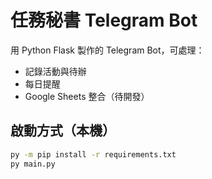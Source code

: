 # 任務秘書 Telegram Bot

用 Python Flask 製作的 Telegram Bot，可處理：

- 記錄活動與待辦
- 每日提醒
- Google Sheets 整合（待開發）

## 啟動方式（本機）

```bash
py -m pip install -r requirements.txt
py main.py
